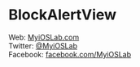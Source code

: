 BlockAlertView
==============


Web: [MyiOSLab.com][2]  
Twitter: [@MyiOSLab][3]  
Facebook: [facebook.com/MyiOSLab][4]  
  
  [2]: http://www.myioslab.com/ "MyiOSLab.com"
  [3]: http://twitter.com/myioslab.com "MyiOSLab on Twitter"
  [4]: http://www.facebook.com/MatthewLabsDev "Matthew Labs on Facebook"
  [5]: https://plus.google.com/117759042318503506347 "Matthew Labs on Google+"

